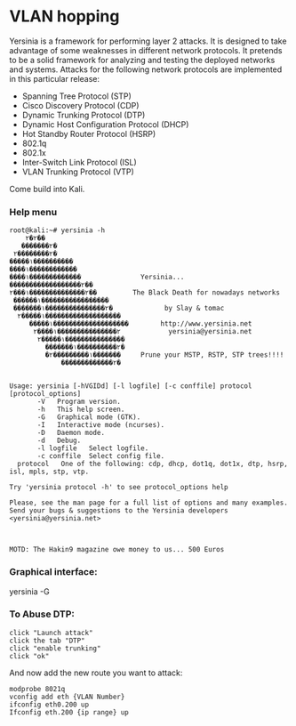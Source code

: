 # VLAN hopping

Yersinia is a framework for performing layer 2 attacks. It is designed to take advantage of some weaknesses in different network protocols. It pretends to be a solid framework for analyzing and testing the deployed networks and systems. Attacks for the following network protocols are implemented in this particular release:

* Spanning Tree Protocol \(STP\)
* Cisco Discovery Protocol \(CDP\)
* Dynamic Trunking Protocol \(DTP\)
* Dynamic Host Configuration Protocol \(DHCP\)
* Hot Standby Router Protocol \(HSRP\)
* 802.1q
* 802.1x
* Inter-Switch Link Protocol \(ISL\)
* VLAN Trunking Protocol \(VTP\)

Come build into Kali.

### Help menu

```text
root@kali:~# yersinia -h
    ۲�۲��
   �������۲�
 ۲��������۲�
�����۱����������
����۱������������
����۱�������������               Yersinia...
������������������۲��
۲���۱��������������۲��         The Black Death for nowadays networks
 ������۱�����������������
 �������۱���������������۲�             by Slay & tomac
  ۲�����۱�������������������
     �����۱�������������������        http://www.yersinia.net
      ۲����۱���������������۲            yersinia@yersinia.net
       ۲�����۱���������������
         �������۱����������۲�
         �۲���������۱�������     Prune your MSTP, RSTP, STP trees!!!!
             �������������۲�


Usage: yersinia [-hVGIDd] [-l logfile] [-c conffile] protocol [protocol_options]
       -V   Program version.
       -h   This help screen.
       -G   Graphical mode (GTK).
       -I   Interactive mode (ncurses).
       -D   Daemon mode.
       -d   Debug.
       -l logfile   Select logfile.
       -c conffile  Select config file.
  protocol   One of the following: cdp, dhcp, dot1q, dot1x, dtp, hsrp, isl, mpls, stp, vtp.

Try 'yersinia protocol -h' to see protocol_options help

Please, see the man page for a full list of options and many examples.
Send your bugs & suggestions to the Yersinia developers <yersinia@yersinia.net>



MOTD: The Hakin9 magazine owe money to us... 500 Euros 
```

### Graphical interface:

yersinia -G

### To Abuse DTP:

```text
click "Launch attack" 
click the tab "DTP" 
click "enable trunking" 
click "ok" 
```

And now add the new route you want to attack:

```text
modprobe 8021q
vconfig add eth {VLAN Number}
ifconfig eth0.200 up
Ifconfig eth.200 {ip range} up
```



